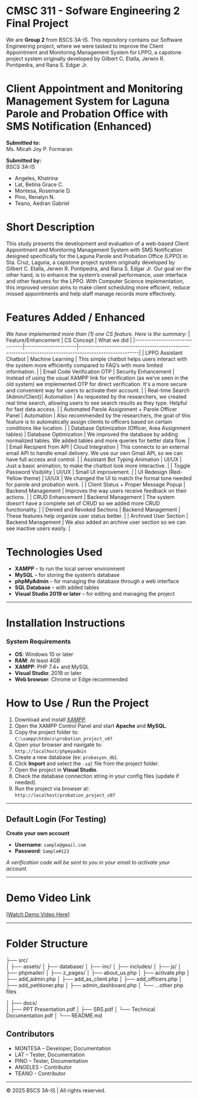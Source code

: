 # CMSC 311 - Sofware Engineering 2 Final Project 
We are **Group 2** from BSCS 3A-IS. This repository contains our Software Engineering project, where we were tasked to improve the Client Appointment and Monitoring Management System for LPPO, a capstone project system originally developed by Gilbert C. Etalla, Jerwin R. Pontipedra, and Rana S. Edgar Jr.

# **Client Appointment and Monitoring Management System for Laguna Parole and Probation Office with SMS Notification (Enhanced)**


**Submitted to:**  
Ms. Micah Joy P. Formaran  

**Submitted by:**  
BSCS 3A-IS  
- Angeles, Khatrina  
- Lat, Betina Grace C.  
- Montesa, Rosemarie D.  
- Pino, Renalyn N.  
- Teano, Aedran Gabriel  

# Short Description
This study presents the development and evaluation of a web-based Client Appointment and Monitoring Management System with SMS Notification designed specifically for the Laguna Parole and Probation Office (LPPO) in Sta. Cruz, Laguna, a capstone project system originally developed by Gilbert C. Etalla, Jerwin R. Pontipedra, and Rana S. Edgar Jr.
Our goal on the other hand, is to enhance the system’s overall performance, user interface and other features for the LPPO. With Computer Science implementation, this improved version aims to make client scheduling more efficient, reduce missed appointments and help staff manage records more effectively.

# Features Added / Enhanced

_We have implemented more than (1) one CS feature. Here is the summary:_
| Feature/Enhancement            | CS Concept            | What we did                                                                                             |
|-------------------------------|----------------------|-------------------------------------------------------------------------------------------------------|
| LPPO Assistant Chatbot         | Machine Learning      | This simple chatbot helps users interact with the system more efficiently compared to FAQ’s with more limited information. |
| Email Code Verification OTP    | Security Enhancement  | Instead of using the usual XAMPP link for verification (as we’ve seen in the old system) we implemented OTP for direct verification. It's a more secure and convenient way for users to activate their account. |
| Real-time Search (Admin/Client)| Automation           | As requested by the researchers, we created real time search, allowing users to see search results as they type. Helpful for fast data access. |
| Automated Parole Assignment + Parole Officer Panel    | Automation           | Also recommended by the researchers, the goal of this feature is to automatically assign clients to officers based on certain conditions like location. |
| Database Optimization (Officer, Area Assignment tables) | Database Optimization | We improved the database by adding normalized tables. We added tables and more queries for better data flow. |
| Email Recipient from API       | Cloud Integration     | This connects to an external email API to handle email delivery. We use our own Gmail API, so we can have full access and control. |
| Assistant Bot Typing Animation | UI/UX                 | Just a basic animation, to make the chatbot look more interactive.                                     |
| Toggle Password Visibility     | UI/UX                 | Small UI improvement.                                                                                  |
| UI Redesign (Red-Yellow theme) | UI/UX                 | We changed the UI to match the formal tone needed for parole and probation work.                       |
| Client Status + Proper Message Popup | Backend Management | Improves the way users receive feedback on their actions.                                             |
| CRUD Enhancement              | Backend Management    | The system doesn’t have a complete set of CRUD so we added more CRUD functionality.                    |
| Denied and Revoked Sections | Backend Management | These features help organize user status better.                                                      |
| Archived User Section          | Backend Management    | We also added an archive user section so we can see inactive users easily.                            |


# Technologies Used
- **XAMPP** – to run the local server environment  
- **MySQL** – for storing the system’s database  
- **phpMyAdmin** – for managing the database through a web interface  
- **SQL Database** – with added tables  
- **Visual Studio 2019 or later** – for editing and managing the project  

---

# Installation Instructions

### System Requirements
- **OS**: Windows 10 or later  
- **RAM**: At least 4GB  
- **XAMPP**: PHP 7.4+ and MySQL  
- **Visual Studio**: 2019 or later  
- **Web browser**: Chrome or Edge recommended  

# How to Use / Run the Project 
1. Download and install [XAMPP](https://www.apachefriends.org/index.html).  
2. Open the XAMPP Control Panel and start **Apache** and **MySQL**.  
3. Copy the project folder to:  
   `C:\xampp\htdocs\probation_project_v07`  
4. Open your browser and navigate to:  
   `http://localhost/phpmyadmin`  
5. Create a new database (ex: `probasyon_db`).  
6. Click **Import** and select the `.sql` file from the project folder.  
7. Open the project in **Visual Studio**.  
8. Check the database connection string in your config files (update if needed).  
9. Run the project via browser at:  
   `http://localhost/probation_project_v07`  

---

## Default Login (For Testing)
**Create your own account**  
- **Username**: `sample@gmail.com`  
- **Password**: `Sample#123`  

_A verification code will be sent to you in your email to activate your account._

---

# Demo Video Link
[[Watch Demo Video Here](https://drive.google.com/file/d/1w9La4JLXZIyGT1uAqimcH4Ka4Fnju3FV/view?usp=sharing)]

---

# Folder Structure

├── src/                     
│   ├── assets/
│   ├── database/
│   ├── inc/
│   ├── includes/
│   ├── js/
│   ├── phpmailer/
│   ├── z_pages/
│   ├── about_us.php
│   ├── activate.php
│   ├── add_admin.php
│   ├── add_as_client.php
│   ├── add_officers.php
│   ├── add_petitioner.php
│   ├── admin_dashboard.php
│   └── ...other php files


│
├── docs/                   
│   ├── PPT Presentation.pdf
│   ├── SRS.pdf
│   └── Technical Documentation.pdf
│
└── README.md               



## Contributors
- MONTESA – Developer, Documentation
- LAT – Tester, Documentation 
- PINO – Tester, Documentation 
- ANGELES – Contributor
- TEANO - Contributor

---

© 2025 BSCS 3A-IS | All rights reserved.

